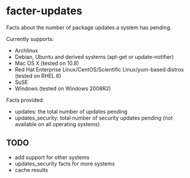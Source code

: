 facter-updates
==============
Facts about the number of package updates a system has pending.

Currently supports:
* Archlinux
* Debian, Ubuntu and derived systems (apt-get or update-notifier)
* Mac OS X (tested on 10.8)
* Red Hat Enterprise Linux/CentOS/Scientific Linux/yum-based distros (tested on RHEL 6)
* SuSE
* Windows (tested on Windows 2008R2)

Facts provided:
* updates: the total number of updates pending
* updates\_security: total number of security updates pending (not available on all operating systems)

TODO
----
* add support for other systems
* updates\_security facts for more systems
* cache results
